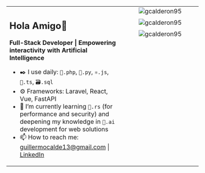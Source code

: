 <table border="0" cellpadding="0" cellspacing="0" width="100%">
  <tr>
    <td valign="top" width="60%">
      <div>
        <h2>Hola Amigo👋</h2>
        <p><strong>Full-Stack Developer | Empowering interactivity with Artificial Intelligence </strong></p>
        <ul>
          <li>✒️ I use daily: <code>🐘.php</code>, <code>🐍.py</code>, <code>⚛️.js</code>, <code>🧩.ts</code>, <code>🗃️.sql</code></li>
          <li>⚙️ Frameworks: Laravel, React, Vue, FastAPI</li>
          <li>📖 I’m currently learning <code>🦀.rs</code> (for performance and security) and deepening my knowledge in <code>🤖.ai</code> development for web solutions</li>
          <li>📫 How to reach me: <a href="mailto:guillermocalde13@gmail.com">guillermocalde13@gmail.com</a> | <a href="https://www.linkedin.com/in/tu-usuario" target="_blank">LinkedIn</a></li>
        </ul>
      </div>
    </td>
    <td valign="top" width="40%" style="text-align:center;">
      <img src="https://github-readme-stats.vercel.app/api/top-langs?username=gcalderon95&show_icons=true&locale=en&layout=compact" alt="gcalderon95" style="margin-bottom:10px;" />
      <img src="https://github-readme-stats.vercel.app/api?username=gcalderon95&show_icons=true&locale=en" alt="gcalderon95" style="margin-bottom:10px;" />
      <img src="https://github-readme-streak-stats.herokuapp.com/?user=gcalderon95" alt="gcalderon95" />
    </td>
  </tr>
</table>


